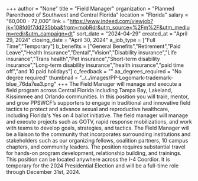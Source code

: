 +++
author = "None"
title = "Field Manager"
organization = "Planned Parenthood of Southwest and Central Florida"
location = "Florida"
salary = "60,000 - 72,000"
link = "https://www.indeed.com/viewjob?jk=108fd6f7dd235bba&from=mobRdr&utm_source=%2Fm%2F&utm_medium=redir&utm_campaign=dt"
sort_date = "2024-04-29"
created_at = "April 29, 2024"
closing_date = "April 30, 2024"
a_job_type = ["Full Time","Temporary"]
b_benefits = ["General Benefits","Retirement","Paid Leave","Health Insurance","Dental","Vision","Disability insurance","Life insurance","Trans health","Pet insurance","Short-term disability insurance","Long-term disability insurance","health insurance","paid time off","and 10 paid holidays"]
c_feedback = ""
aa_degrees_required = "No degree required"
thumbnail = "../../images/PP-Logomark-trademark-blue_76da7ea3.png"
+++
The Field Manager will manage and execute a field program across Central Florida including Tampa Bay, Lakeland, Kissimmee and Orlando communities. In this position you will train, mentor, and grow PPSWCF’s supporters to engage in traditional and innovative field tactics to protect and advance sexual and reproductive healthcare, including Florida's Yes on 4 ballot initiative. The field manager will manage and execute projects such as GOTV, rapid response mobilizations, and work with teams to develop goals, strategies, and tactics. The Field Manager will be a liaison to the community that incorporates surrounding institutions and stakeholders such as our organizing fellows, coalition partners, 10 campus chapters, and community leaders. The position requires substantial travel for hands-on program development, relationship building, and trainings. This position can be located anywhere across the I-4 Coordior. It is temporary for the 2024 Presidential Election and will be a full-time role through December 31st, 2024.
